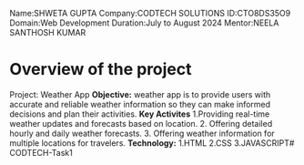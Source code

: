 Name:SHWETA GUPTA
Company:CODTECH SOLUTIONS
ID:CTO8DS35O9
Domain:Web Development
Duration:July to August 2024
Mentor:NEELA SANTHOSH KUMAR
# Overview of the project
Project: Weather App
**Objective:**
weather app is to provide users with accurate and reliable weather information so they can make informed decisions and plan their activities. 
**Key Activites**
 1.Providing real-time weather updates and forecasts based on location.
2. Offering detailed hourly and daily weather forecasts.
3. Offering weather information for multiple locations for travelers.
**Technology:**
1.HTML
2.CSS
3.JAVASCRIPT# CODTECH-Task1
